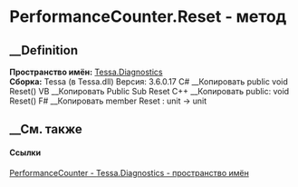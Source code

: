 # PerformanceCounter.Reset - метод
##  __Definition
 **Пространство имён:** [Tessa.Diagnostics](N_Tessa_Diagnostics.htm)  
 **Сборка:** Tessa (в Tessa.dll) Версия: 3.6.0.17
C# __Копировать
     public void Reset()
VB __Копировать
     Public Sub Reset
C++ __Копировать
     public:
    void Reset()
F# __Копировать
     member Reset : unit -> unit 
## __См. также
#### Ссылки
[PerformanceCounter - ](T_Tessa_Diagnostics_PerformanceCounter.htm)
[Tessa.Diagnostics - пространство имён](N_Tessa_Diagnostics.htm)
